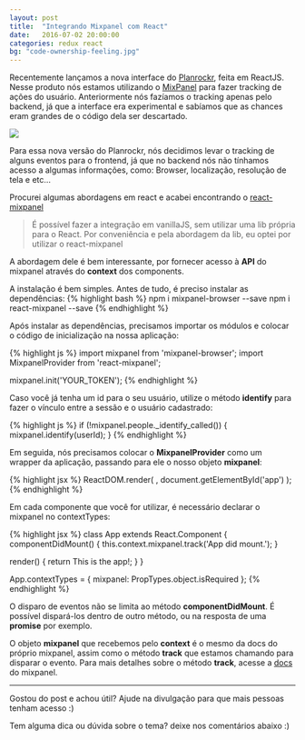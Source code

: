 ```yaml
---
layout: post
title:  "Integrando Mixpanel com React"
date:   2016-07-02 20:00:00
categories: redux react
bg: "code-ownership-feeling.jpg"
---
```

Recentemente lançamos a nova interface do [Planrockr](http://planrockr.com/),
feita em ReactJS. Nesse produto nós estamos utilizando o
[MixPanel](https://mixpanel.com/) para fazer tracking de ações do usuário.
Anteriormente nós fazíamos o tracking apenas pelo backend, já que a interface
era experimental e sabíamos que as chances eram grandes de o código dela ser
descartado.

![](https://d262ilb51hltx0.cloudfront.net/max/800/1*aw4IJt8TzFe9PimVPZxoYw.jpeg)

Para essa nova versão do Planrockr, nós decidimos levar o tracking de alguns
eventos para o frontend, já que no backend nós não tínhamos acesso a algumas
informações, como: Browser, localização, resolução de tela e etc…

Procurei algumas abordagens em react e acabei encontrando o
[react-mixpanel](https://www.npmjs.com/package/react-mixpanel)

> É possível fazer a integração em vanillaJS, sem utilizar uma lib própria para o
> React. Por conveniência e pela abordagem da lib, eu optei por utilizar o
react-mixpanel

A abordagem dele é bem interessante, por fornecer acesso à **API** do mixpanel
através do **context** dos components.

A instalação é bem simples. Antes de tudo, é preciso instalar as dependências:
{% highlight bash %}
npm i mixpanel-browser --save
npm i react-mixpanel --save
{% endhighlight %}

Após instalar as dependências, precisamos importar os módulos e colocar o código
de inicialização na nossa aplicação:

{% highlight js %}
import mixpanel from 'mixpanel-browser';
import MixpanelProvider from 'react-mixpanel';

mixpanel.init('YOUR_TOKEN');
{% endhighlight %}

Caso você já tenha um id para o seu usuário, utilize o método **identify** para
fazer o vínculo entre a sessão e o usuário cadastrado:

{% highlight js %}
if (!mixpanel.people._identify_called()) {
  mixpanel.identify(userId);
}
{% endhighlight %}

Em seguida, nós precisamos colocar o **MixpanelProvider** como um wrapper da
aplicação, passando para ele o nosso objeto **mixpanel**:

{% highlight jsx %}
ReactDOM.render(
  <MixpanelProvider mixpanel={mixpanel}>
    <App/>
  </MixpanelProvider>,
  document.getElementById('app')
);
{% endhighlight %}

Em cada componente que você for utilizar, é necessário declarar o mixpanel no
contextTypes:

{% highlight jsx %}
class App extends React.Component {
  componentDidMount() {
    this.context.mixpanel.track('App did mount.');
  }

  render() {
    return <span>This is the app!</span>;
  }
}

App.contextTypes = {
  mixpanel: PropTypes.object.isRequired
};
{% endhighlight %}

O disparo de eventos não se limita ao método **componentDidMount**. É possível
dispará-los dentro de outro método, ou na resposta de uma **promise** por
exemplo.

O objeto **mixpanel** que recebemos pelo **context** é o mesmo da docs do
próprio mixpanel, assim como o método **track** que estamos chamando para
disparar o evento. Para mais detalhes sobre o método **track**, acesse a
[docs](https://mixpanel.com/help/reference/javascript) do mixpanel.

*****

Gostou do post e achou útil? Ajude na divulgação para que mais pessoas tenham acesso :)

Tem alguma dica ou dúvida sobre o tema? deixe nos comentários abaixo :)

